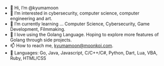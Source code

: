 - 👋 Hi, I’m @kyumamoon
- 👀 I’m interested in cybersecurity, computer science, computer engineering and art.
- 🌱 I’m currently learning ... Computer Science, Cybersecurity, Game Development, Filmmaking.
- 💞️ I love using the Golang Language. Hoping to explore more features of Golang through side projects.
- 📫 How to reach me, kyumamoon@moonkoi.com.
- 🍟 Languages: Go, Java, Javascript, C/C++/C#, Python, Dart, Lua, VBA, Ruby, HTML/CSS

<!---
kyumamoon/kyumamoon is a ✨ special ✨ repository because its `README.md` (this file) appears on your GitHub profile.
You can click the Preview link to take a look at your changes.
--->
